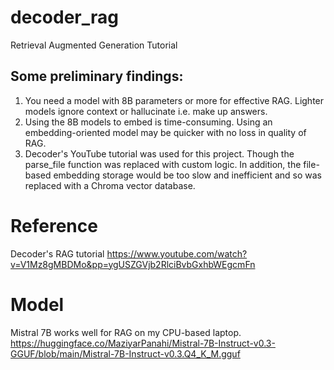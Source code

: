 # decoder_rag
Retrieval Augmented Generation Tutorial

## Some preliminary findings:
1. You need a model with 8B parameters or more for effective RAG. Lighter models ignore context or hallucinate i.e. make up answers.
2. Using the 8B models to embed is time-consuming. Using an embedding-oriented model may be quicker with no loss in quality of RAG.
3. Decoder's YouTube tutorial was used for this project. Though the parse_file function was replaced with custom logic. In addition, the file-based embedding storage would be too slow and inefficient and so was replaced with a Chroma vector database.

# Reference
Decoder's RAG tutorial
https://www.youtube.com/watch?v=V1Mz8gMBDMo&pp=ygUSZGVjb2RlciBvbGxhbWEgcmFn

# Model
Mistral 7B works well for RAG on my CPU-based laptop.
https://huggingface.co/MaziyarPanahi/Mistral-7B-Instruct-v0.3-GGUF/blob/main/Mistral-7B-Instruct-v0.3.Q4_K_M.gguf
